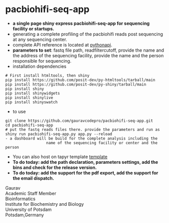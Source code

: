 # pacbiohifi-seq-app
- **a single page shiny express pacbiohifi-seq-app for sequencing facility or startups.**
- generating a complete profiling of the pacbiohifi reads post sequencing at any sequencing center.
- complete API reference is located at [pythonapi](https://shiny.posit.co/py/api/).
- **parameters to set**: fastq file path, readfiltercutoff, provide the name and the address of the sequencing facility, provide the name and the person responsible for sequencing.
- installation dependencies
```
# First install htmltools, then shiny
pip install https://github.com/posit-dev/py-htmltools/tarball/main
pip install https://github.com/posit-dev/py-shiny/tarball/main
pip install shiny
pip install shinywidgets
pip install shinylive
pip install shinyswatch
```
- to use
```
git clone https://github.com/gauravcodepro/pacbiohifi-seq-app.git
cd pacbiohifi-seq-app
# put the fastq reads files there. provide the parameters and run as 
shiny run pacbiohifi-seq-app.py app.py --reload
- a dashboard will be build for the complete analysis including the
                  name of the sequencing facility or center and the person
```
- You can also host on tapyr template [template](https://github.com/Appsilon/tapyr-template)
- **To do today: add the path declaration, parameters settings, add the bins and check for the release version.**
- **To do today: add the support for the pdf export, add the support for the email dispatch.**

Gaurav \
Academic Staff Member \
Bioinformatics \
Institute for Biochemistry and Biology \
University of Potsdam \
Potsdam,Germany

